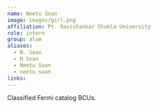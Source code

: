 ```yaml
---
name: Neetu Soan
image: images/girl.png
affiliation: Pt. Ravishankar Shukla University
role: intern
group: alum
aliases:
  - N. Soan
  - N Soan
  - Neetu Soan
  - neetu soan
links:
---
```


Classified Fermi catalog BCUs.
